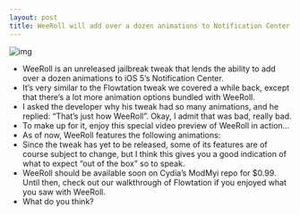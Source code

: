 ```yaml
---
layout: post
title: WeeRoll will add over a dozen animations to Notification Center
---
```

![img](http://media.idownloadblog.com/wp-content/uploads/2012/02/WeeRoll-Screenshot.jpg)
* WeeRoll is an unreleased jailbreak tweak that lends the ability to add over a dozen animations to iOS 5’s Notification Center.
* It’s very similar to the Flowtation tweak we covered a while back, except that there’s a lot more animation options bundled with WeeRoll.
* I asked the developer why his tweak had so many animations, and he replied: “That’s just how WeeRoll”. Okay, I admit that was bad, really bad.
* To make up for it, enjoy this special video preview of WeeRoll in action…
* As of now, WeeRoll features the following animations:
* Since the tweak has yet to be released, some of its features are of course subject to change, but I think this gives you a good indication of what to expect “out of the box” so to speak.
* WeeRoll should be available soon on Cydia’s ModMyi repo for $0.99. Until then, check out our walkthrough of Flowtation if you enjoyed what you saw with WeeRoll.
* What do you think?

